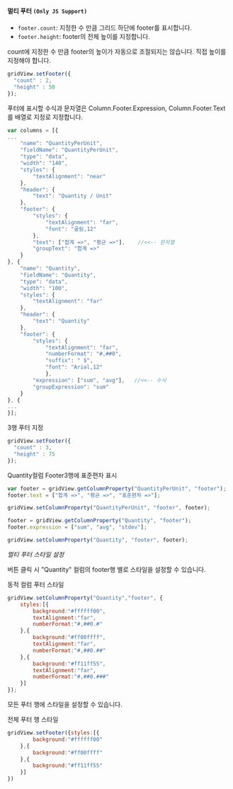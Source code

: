 #### 멀티 푸터 `(Only JS Support)`

- `footer.count`: 지정한 수 만큼 그리드 하단에 footer를 표시합니다.
- `footer.height`: footer의 전체 높이를 지정합니다.

count에 지정한 수 만큼 footer의 높이가 자동으로 조절되지는 않습니다. 직접 높이를 지정해야 합니다.  

```js
gridView.setFooter({
  "count" : 2,
  "height" : 50
});
```

푸터에 표시할 수식과 문자열은 Column.Footer.Expression, Column.Footer.Text를 배열로 지정로 지정합니다. 

```js
var columns = [{
...
    "name": "QuantityPerUnit",
    "fieldName": "QuantityPerUnit",
    "type": "data",
    "width": "140",
    "styles": {
        "textAlignment": "near"
    },
    "header": {
        "text": "Quantity / Unit"
    },
    "footer": {
        "styles": {
            "textAlignment": "far",
            "font": "굴림,12"
        },
        "text": ["합계 =>", "평균 =>"],    //<<-- 문자열
        "groupText": "합계 =>"
    }
}, {
    "name": "Quantity",
    "fieldName": "Quantity",
    "type": "data",
    "width": "100",
    "styles": {
        "textAlignment": "far"
    },
    "header": {
        "text": "Quantity"
    },
    "footer": {
        "styles": { 
            "textAlignment": "far",
            "numberFormat": "#,##0",
            "suffix": " $", 
            "font": "Arial,12"
            },
        "expression": ["sum", "avg"],   //<<-- 수식  
        "groupExpression": "sum"
    }
}, {
...
}];
```

<a class="btn primary small round lowercase" id="btnSetFooter">3행 푸터 지정</a>

```js
gridView.setFooter({
  "count" : 3,
  "height" : 75
});
```

<a class="btn primary small round lowercase" id="btnSetColumnFooter">Quantity컬럼 Footer3행에 표준편차 표시</a>

```js
var footer = gridView.getColumnProperty("QuantityPerUnit", "footer");
footer.text = ["합계 =>", "평균 =>", "표준편차 =>"];

gridView.setColumnProperty("QuantityPerUnit", "footer", footer);  

footer = gridView.getColumnProperty("Quantity", "footer");
footer.expression = ["sum", "avg", "stdev"];

gridView.setColumnProperty("Quantity", "footer", footer);  
```

*멀티 푸터 스타일 설정*

버튼 클릭 시 "Quantity" 컬럼의 footer행 별로 스타일을 설정할 수 있습니다.

<a class="btn primary small round lowercase" id="btnSetMultiFooterStyles">동적 컬럼 푸터 스타일</a>

```js
gridView.setColumnProperty("Quantity","footer", {
    styles:[{
        background:"#ffffff00",
        textAlignment:"far",
        numberFormat:"#,##0.#"
    },{
        background:"#ff00ffff",
        textAlignment:"far",
        numberFormat:"#,##0.##"
    },{
        background:"#ff11ff55",
        textAlignment:"far",
        numberFormat:"#,##0.###"
    }]
});
```

모든 푸터 행에 스타일을 설정할 수 있습니다.

<a class="btn primary small round lowercase" id="btnSetMultiFooterStyleRows">전체 푸터 행 스타일</a>

```js
gridView.setFooter({styles:[{
        background:"#ffffff00"
    },{
        background:"#ff00ffff"
    },{
        background:"#ff11ff55"
    }]
})
```

<script>

  $('#btnSetFooter').click(function() {
    gridView.setFooter({
      "count" : 3,
      "height" : 75
    });
  });

  $('#btnSetColumnFooter').click(function() {
    var footer = gridView.getColumnProperty("QuantityPerUnit", "footer");
    footer.text = ["합계 =>", "평균 =>", "표준편차 =>"];

    gridView.setColumnProperty("QuantityPerUnit", "footer", footer);  

    footer = gridView.getColumnProperty("Quantity", "footer");
    footer.expression = ["sum", "avg", "stdev"];

    gridView.setColumnProperty("Quantity", "footer", footer);      
  });

  $('#btnSetMultiFooterStyles').click(function() {
    gridView.setColumnProperty("Quantity","footer", {
        styles:[{
            background:"#ffffff00",
            textAlignment:"far",
            numberFormat:"#,##0.#"
        },{
            background:"#ff00ffff",
            textAlignment:"far",
            numberFormat:"#,##0.##"
        },{
            background:"#ff11ff55",
            textAlignment:"far",
            numberFormat:"#,##0.###"
        }]
    });
  });

  $('#btnSetMultiFooterStyleRows').click(function() {
    gridView.setFooter({styles:[{
            background:"#ffffff00"
        },{
            background:"#ff00ffff"
        },{
            background:"#ff11ff55"
        }]
    })
  });


</script>
